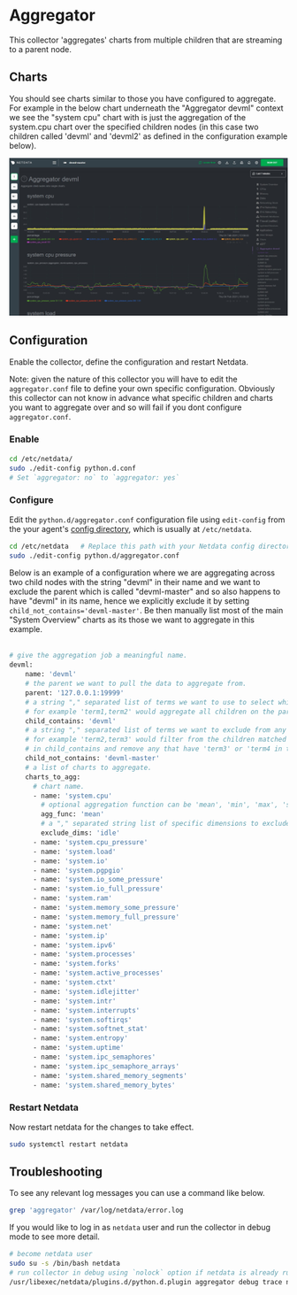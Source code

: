 <!--
title: "aggregator"
custom_edit_url: https://github.com/netdata/netdata/edit/master/collectors/python.d.plugin/aggregator/README.md
-->

# Aggregator

This collector 'aggregates' charts from multiple children that are streaming to a parent node. 

## Charts

You should see charts similar to those you have configured to aggregate. For example in the below chart underneath the "Aggregator devml" context we see the "system cpu" chart with is just the aggregation of the system.cpu chart over the specified children nodes (in this case two children called 'devml' and 'devml2' as defined in the configuration example below). 

![netdata-aggregator-collector](https://github.com/andrewm4894/random/blob/master/images/netdata/netdata-aggregator-collector.jpg)

## Configuration

Enable the collector, define the configuration and restart Netdata.

Note: given the nature of this collector you will have to edit the `aggregator.conf` file to define your own specific configuration. Obviously this collector can not know in advance what specific children and charts you want to aggregate over and so will fail if you dont configure `aggregator.conf`.

### Enable

```bash
cd /etc/netdata/
sudo ./edit-config python.d.conf
# Set `aggregator: no` to `aggregator: yes`
```

### Configure

Edit the `python.d/aggregator.conf` configuration file using `edit-config` from the your agent's [config directory](/docs/configure/nodes.md), which is usually at `/etc/netdata`.

```bash
cd /etc/netdata   # Replace this path with your Netdata config directory, if different
sudo ./edit-config python.d/aggregator.conf
```

Below is an example of a configuration where we are aggregating across two child nodes with the string "devml" in their name and we want to exclude the parent which is called "devml-master" and so also happens to have "devml" in its name, hence we explicitly exclude it by setting `child_not_contains='devml-master'`. Be then manually list most of the main "System Overview" charts as its those we want to aggregate in this example. 

```bash

# give the aggregation job a meaningful name.
devml:
    name: 'devml'
    # the parent we want to pull the data to aggregate from.
    parent: '127.0.0.1:19999'
    # a string "," separated list of terms we want to use to select which children to aggregate.
    # for example 'term1,term2' would aggregate all children on the parent that have 'term1' or 'term2' in their name
    child_contains: 'devml'
    # a string "," separated list of terms we want to exclude from any match.
    # for example 'term2,term3' would filter from the children matched by the terms 
    # in child_contains and remove any that have 'term3' or 'term4 in their name.
    child_not_contains: 'devml-master'
    # a list of charts to aggregate.
    charts_to_agg:
      # chart name.
      - name: 'system.cpu'
        # optional aggregation function can be 'mean', 'min', 'max', 'sum' ('mean' is default).
        agg_func: 'mean'
        # a "," separated string list of specific dimensions to exclude.
        exclude_dims: 'idle'
      - name: 'system.cpu_pressure'
      - name: 'system.load'
      - name: 'system.io'
      - name: 'system.pgpgio'
      - name: 'system.io_some_pressure'
      - name: 'system.io_full_pressure'
      - name: 'system.ram'
      - name: 'system.memory_some_pressure'
      - name: 'system.memory_full_pressure'
      - name: 'system.net'
      - name: 'system.ip'
      - name: 'system.ipv6'
      - name: 'system.processes'
      - name: 'system.forks'
      - name: 'system.active_processes'
      - name: 'system.ctxt'
      - name: 'system.idlejitter'
      - name: 'system.intr'
      - name: 'system.interrupts'
      - name: 'system.softirqs'
      - name: 'system.softnet_stat'
      - name: 'system.entropy'
      - name: 'system.uptime'
      - name: 'system.ipc_semaphores'
      - name: 'system.ipc_semaphore_arrays'
      - name: 'system.shared_memory_segments'
      - name: 'system.shared_memory_bytes'
```

### Restart Netdata

Now restart netdata for the changes to take effect. 

```bash
sudo systemctl restart netdata
```

## Troubleshooting

To see any relevant log messages you can use a command like below.

```bash
grep 'aggregator' /var/log/netdata/error.log
```

If you would like to log in as `netdata` user and run the collector in debug mode to see more detail.

```bash
# become netdata user
sudo su -s /bin/bash netdata
# run collector in debug using `nolock` option if netdata is already running the collector itself.
/usr/libexec/netdata/plugins.d/python.d.plugin aggregator debug trace nolock
```
